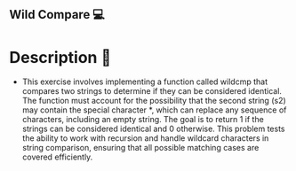 ## Wild Compare 💻
# Description 💬
- This exercise involves implementing a function called wildcmp that compares two strings to determine if they can be considered identical. The function must account for the possibility that the second string (s2) may contain the special character *, which can replace any sequence of characters, including an empty string. The goal is to return 1 if the strings can be considered identical and 0 otherwise. This problem tests the ability to work with recursion and handle wildcard characters in string comparison, ensuring that all possible matching cases are covered efficiently.